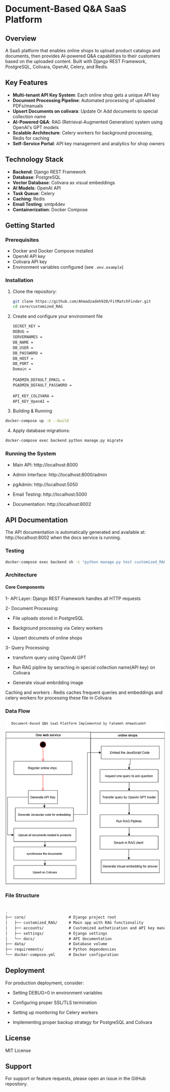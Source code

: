 # Document-Based Q&A SaaS Platform



## Overview

A SaaS platform that enables online shops to upload product catalogs and documents, then provides AI-powered Q&A capabilities to their customers based on the uploaded content. Built with Django REST Framework, PostgreSQL, Colivara, OpenAI, Celery, and Redis.

## Key Features

- **Multi-tenant API Key System**: Each online shop gets a unique API key
- **Document Processing Pipeline**: Automated processing of uploaded PDFs/manuals
- **Upsert Documents on colivara**: Update Or Add documents to special collection name
- **AI-Powered Q&A**: RAG (Retrieval-Augmented Generation) system using OpenAI's GPT models
- **Scalable Architecture**: Celery workers for background processing, Redis for caching
- **Self-Service Portal**: API key management and analytics for shop owners

## Technology Stack

- **Backend**: Django REST Framework
- **Database**: PostgreSQL
- **Vector Database**: Colivara as visual embeddings
- **AI Models**: OpenAI API
- **Task Queue**: Celery
- **Caching**: Redis
- **Email Testing**: smtp4dev
- **Containerization**: Docker Compose

## Getting Started

### Prerequisites

- Docker and Docker Compose installed
- OpenAI API key
- Colivara API key
- Environment variables configured (see `.env.example`)

### Installation

1. Clone the repository:
   ```bash
   git clone https://github.com/Ahmadzadeh920/FitMatchFinder.git
   cd core/customized_RAG
   ```

2. Create and configure your environment file
    ```bash
    SECRET_KEY = 
    DEBUG = 
    SERVERNAMES = 
    DB_NAME = 
    DB_USER = 
    DB_PASSWORD = 
    DB_HOST = 
    DB_PORT =
    Domain = 
   
    PGADMIN_DEFAULT_EMAIL = 
    PGADMIN_DEFAULT_PASSWORD =

    API_KEY_COLIVARA = 
    API_KEY_OpenAI = 


3. Building & Running
```bash
docker-compose up -d --build
```
4. Apply database migrations:
```bash 
docker-compose exec backend python manage.py migrate
```
### Running the System
- Main API: http://localhost:8000

- Admin Interface: http://localhost:8000/admin

- pgAdmin: http://localhost:5050

- Email Testing: http://localhost:5000

- Documentation: http://localhost:8002

## API Documentation
The API documentation is automatically generated and available at: http://localhost:8002 when the docs service is running.

### Testing
```bash
docker-compose exec backend sh -c "python manage.py test customized_RAG.tests"
```
### Architecture
#### Core Components
1- API Layer: Django REST Framework handles all HTTP requests

2- Document Processing:

- File uploads stored in PostgreSQL

- Background processing via Celery workers

- Upsert documets of online shops 
        
3- Query Processing:

- transform query using OpenAI GPT

- Run RAG pipline by seraching in special collection name(API key) on Colivara

- Generate visual embrdding image

Caching and workers : Redis caches frequent queries and embeddings and celery workers for processing these file in Colivara

### Data Flow

![Workflow Diagram](structure.png)

### File Structure
```markdown

.
├── core/                   # Django project root
│   ├── customized_RAG/     # Main app with RAG functionality
│   ├── accounts/           # Customized authetication and API key management
│   ├── settings/           # Django settings
│   └── docs/               # API documentation
├── data/                   # Database volume
├── requirements/           # Python dependencies
└── docker-compose.yml      # Docker configuration
```

## Deployment
For production deployment, consider:

- Setting DEBUG=0 in environment variables

- Configuring proper SSL/TLS termination

- Setting up monitoring for Celery workers

- Implementing proper backup strategy for PostgreSQL and Colivara


## License
MIT License

## Support
For support or feature requests, please open an issue in the GitHub repository.